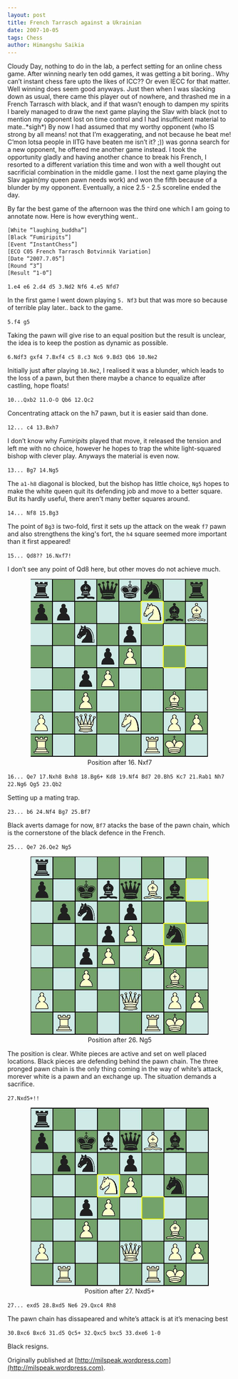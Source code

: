 ```yaml
---
layout: post
title: French Tarrasch against a Ukrainian
date: 2007-10-05
tags: Chess
author: Himangshu Saikia
---
```


Cloudy Day, nothing to do in the lab, a perfect setting for an online chess game. After winning nearly ten odd games, it was getting a bit boring.. Why can’t instant chess fare upto the likes of ICC?? Or even IECC for that matter. Well winning does seem good anyways. Just then when I was slacking down as usual, there came this player out of nowhere, and thrashed me in a French Tarrasch with black, and if that wasn’t enough to dampen my spirits I barely managed to draw the next game playing the Slav with black (not to mention my opponent lost on time control and I had insufficient material to mate..\*sigh\*) By now I had assumed that my worthy opponent (who IS strong by all means! not that I’m exaggerating, and not because he beat me! C’mon lotsa people in IITG have beaten me isn’t it? ;)) was gonna search for a new opponent, he offered me another game instead. I took the opportunity gladly and having another chance to break his French, I resorted to a different variation this time and won with a well thought out sacrificial combination in the middle game. I lost the next game playing the Slav again(my queen pawn needs work) and won the fifth because of a blunder by my opponent. Eventually, a nice 2.5 - 2.5 scoreline ended the day.

By far the best game of the afternoon was the third one which I am going to annotate now. Here is how everything went..

```
[White “laughing_buddha”]
[Black “Fumiripits”]
[Event “InstantChess”]
[ECO C05 French Tarrasch Botvinnik Variation]
[Date “2007.7.05”]
[Round “3”]
[Result “1-0”]
```

`1.e4 e6 2.d4 d5 3.Nd2 Nf6 4.e5 Nfd7`

In the first game I went down playing `5. Nf3` but that was more so because of terrible play later.. back to the game.

`5.f4 g5`

Taking the pawn will give rise to an equal position but the result is unclear, the idea is to keep the postion as dynamic as possible.

`6.Ndf3 gxf4 7.Bxf4 c5 8.c3 Nc6 9.Bd3 Qb6 10.Ne2`

Initially just after playing `10.Ne2`, I realised it was a blunder, which leads to the loss of a pawn, but then there maybe a chance to equalize after castling, hope floats!

`10...Qxb2 11.O-O Qb6 12.Qc2`

Concentrating attack on the h7 pawn, but it is easier said than done.

`12... c4 13.Bxh7`

I don’t know why *Fumiripits* played that move, it released the tension and left me with no choice, however he hopes to trap the white light-squared bishop with clever play. Anyways the material is even now.

`13... Bg7 14.Ng5`

The `a1-h8` diagonal is blocked, but the bishop has little choice, `Ng5` hopes to make the white queen quit its defending job and move to a better square. But its hardly useful, there aren't many better squares around.

`14... Nf8 15.Bg3`

The point of `Bg3` is two-fold, first it sets up the attack on the weak `f7` pawn and also strengthens the king's fort, the `h4` square seemed more important than it first appeared!

`15... Qd8?? 16.Nxf7!`

I don’t see any point of Qd8 here, but other moves do not achieve much.

<center>
<figure>
    <img src="/img/ft_chess_1.jpg"
         alt="chess-position" height="400">
    <figcaption>Position after 16. Nxf7</figcaption>
</figure>
</center>

`16... Qe7 17.Nxh8 Bxh8 18.Bg6+ Kd8 19.Nf4 Bd7 20.Bh5 Kc7 21.Rab1 Nh7 22.Ng6 Qg5 23.Qb2`

Setting up a mating trap.

`23... b6 24.Nf4 Bg7 25.Bf7`

Black averts damage for now, `Bf7` atacks the base of the pawn chain, which is the cornerstone of the black defence in the French.

`25... Qe7 26.Qe2 Ng5`

<center>
<figure>
    <img src= "/img/ft_chess_2.jpg" 
         alt="chess-position" height="400">
    <figcaption>Position after 26. Ng5</figcaption>
</figure>
</center>

The position is clear. White pieces are active and set on well placed locations. Black pieces are defending behind the pawn chain. The three pronged pawn chain is the only thing coming in the way of white’s attack, morever white is a pawn and an exchange up. The situation demands a sacrifice.

`27.Nxd5+!!`

<center>
<figure>
    <img src="/img/ft_chess_3.jpg"
         alt="chess-position" height="400">
    <figcaption>Position after 27. Nxd5+</figcaption>
</figure>
</center>

`27... exd5 28.Bxd5 Ne6 29.Qxc4 Rh8`

The pawn chain has dissapeared and white’s attack is at it’s menacing best

`30.Bxc6 Bxc6 31.d5 Qc5+ 32.Qxc5 bxc5 33.dxe6 1-0` 

Black resigns.



Originally published at [http://milspeak.wordpress.com](http://milspeak.wordpress.com).
